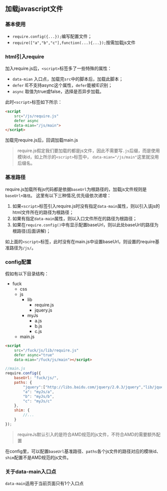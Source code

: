 ## 加载javascript文件
### 基本使用
- `require.config({...});`编写配置文件；
- `require(["a","b","c"],function(...){...});`按需加载js文件
### html引入require
加入require.js后，`<script>`标签多了一些特殊的属性：
- `data-mian` 入口点，加载完`src`中的脚本后，加载此脚本；
- `defer` IE不支持async这个属性，`defer`能被IE识别；
- `async` 取值为true或false，选择是否异步加载。
  
此时`<script>`标签如下所示：
```html
<script
    src="/js/require.js"
    defer async
    data-mian="/js/main">
</script>
```
加载完require.js后，回调加载main.js
>require.js假定我们要加载的都是js文件，因此不需要写`.js`后缀，而是使用模块id，如上所示的`<script>`标签中，
`data-mian="/js/main"`这里就没用后缀名。  
### 基准路径
require.js加载所有js代码都是依据`baseUrl`为根路径的，加载js文件规则是`baseUrl+路径`。
这里有以下三种情况,优先级依次递增：
1. 如果`<script>`标签引入require.js时没有指定`data-main`属性，则以引入该js的html文件所在的路径为根路径；
2. 如果有指定`data-main`属性，则以入口文件所在的路径为根路径；
3. 如果在`require.config()`中有显示配置baseUrl，则以此处baseUrl的路径为根路径(后面讲解)；
   
如上面的`<script>`标签，此时没有在main.js中设置baseUrl，则设置的require基准路径为`/js/`。  

### config配置
假如有以下目录结构：
- fuck
    - css
    - js
        - lib
            - require.js
            - jquery.js
        - myJs
            - a.js
            - b.js
            - c.js
    - main.js  
```html
<script
    src="/fuck/js/lib/require.js"
    defer async="true"
    data-mian="/fuck/js/main"></script>
```
```javascript
//main.js
require.config({
    baseUrl: "fuck/js/",
    paths: {
        "jquery":["http://libs.baidu.com/jquery/2.0.3/jquery","lib/jquery"],
        "a": "myJs/a",
        "b": "myJs/b",
        "c": "myJs/c"
    },
    shim: {
        //...
    }
});
```
>requireJs默认引入的是符合AMD规范的js文件，不符合AMD的需要额外配置  

在config里，可以配置`baseUrl`基准路径、`paths`各个js文件的路径对应的模块id、`shim`配置不是AMD规范的js文件。

### 关于data-main入口点
`data-main`适用于当前页面只有1个入口点